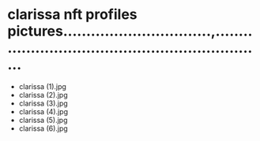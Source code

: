 # clarissa nft profiles pictures................................,................................................................
- clarissa (1).jpg
- clarissa (2).jpg
- clarissa (3).jpg
- clarissa (4).jpg
- clarissa (5).jpg
- clarissa (6).jpg
